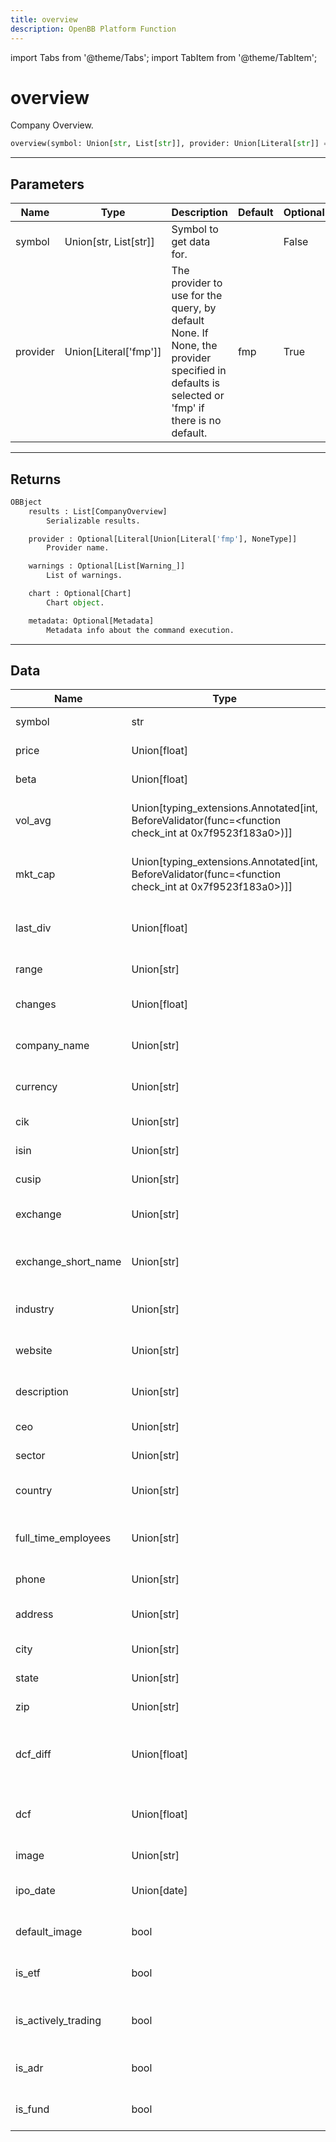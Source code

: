 ```yaml
---
title: overview
description: OpenBB Platform Function
---
```


import Tabs from '@theme/Tabs';
import TabItem from '@theme/TabItem';

# overview

Company Overview.

```python wordwrap
overview(symbol: Union[str, List[str]], provider: Union[Literal[str]] = fmp)
```

---

## Parameters

<Tabs>
<TabItem value="standard" label="Standard">

| Name | Type | Description | Default | Optional |
| ---- | ---- | ----------- | ------- | -------- |
| symbol | Union[str, List[str]] | Symbol to get data for. |  | False |
| provider | Union[Literal['fmp']] | The provider to use for the query, by default None. If None, the provider specified in defaults is selected or 'fmp' if there is no default. | fmp | True |
</TabItem>

</Tabs>

---

## Returns

```python wordwrap
OBBject
    results : List[CompanyOverview]
        Serializable results.

    provider : Optional[Literal[Union[Literal['fmp'], NoneType]]
        Provider name.

    warnings : Optional[List[Warning_]]
        List of warnings.

    chart : Optional[Chart]
        Chart object.

    metadata: Optional[Metadata]
        Metadata info about the command execution.
```

---

## Data

<Tabs>
<TabItem value="standard" label="Standard">

| Name | Type | Description |
| ---- | ---- | ----------- |
| symbol | str | Symbol to get data for. |
| price | Union[float] | Price of the company. |
| beta | Union[float] | Beta of the company. |
| vol_avg | Union[typing_extensions.Annotated[int, BeforeValidator(func=<function check_int at 0x7f9523f183a0>)]] | Volume average of the company. |
| mkt_cap | Union[typing_extensions.Annotated[int, BeforeValidator(func=<function check_int at 0x7f9523f183a0>)]] | Market capitalization of the company. |
| last_div | Union[float] | Last dividend of the company. |
| range | Union[str] | Range of the company. |
| changes | Union[float] | Changes of the company. |
| company_name | Union[str] | Company name of the company. |
| currency | Union[str] | Currency of the company. |
| cik | Union[str] | CIK of the company. |
| isin | Union[str] | ISIN of the company. |
| cusip | Union[str] | CUSIP of the company. |
| exchange | Union[str] | Exchange of the company. |
| exchange_short_name | Union[str] | Exchange short name of the company. |
| industry | Union[str] | Industry of the company. |
| website | Union[str] | Website of the company. |
| description | Union[str] | Description of the company. |
| ceo | Union[str] | CEO of the company. |
| sector | Union[str] | Sector of the company. |
| country | Union[str] | Country of the company. |
| full_time_employees | Union[str] | Full time employees of the company. |
| phone | Union[str] | Phone of the company. |
| address | Union[str] | Address of the company. |
| city | Union[str] | City of the company. |
| state | Union[str] | State of the company. |
| zip | Union[str] | Zip of the company. |
| dcf_diff | Union[float] | Discounted cash flow difference of the company. |
| dcf | Union[float] | Discounted cash flow of the company. |
| image | Union[str] | Image of the company. |
| ipo_date | Union[date] | IPO date of the company. |
| default_image | bool | If the image is the default image. |
| is_etf | bool | If the company is an ETF. |
| is_actively_trading | bool | If the company is actively trading. |
| is_adr | bool | If the company is an ADR. |
| is_fund | bool | If the company is a fund. |
</TabItem>

</Tabs>

